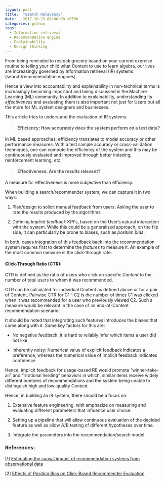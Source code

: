 ```yaml
---
layout: post
title:  "Search Relevancy"
date:   2017-10-23 08:00:00 +0530
categories: python
tags:
  - Information retrieval
  - Recommendation engine
  - Explainability
  - Design thinking
---
```


From being reminded to restock grocery based on your current exercise routine to telling your child what Content to use to learn algebra, our lives are increasingly governed by Information retrieval (IR) systems  (search/recommendation engines).

Hence a view into accountability and explainability in non-technical terms is increasingly becoming important and being discussed in the Machine Learning (ML) community. In addition to explainability, understanding its *effectiveness* and evaluating them is also important not just for Users but all the more for ML system designers and businesses. 

This article tries to understand the evaluation of  IR systems.

> #### Efficiency: How accurately does the system perform on a test data?

In ML based approaches, efficiency translates to model accuracy or other performance measures. With a test sample accuracy or cross-validation techniques, one can compute the efficiency of the system and this may be continuously evaluated and improved through better indexing, reinforcement learning, etc.

> #### Effectiveness: Are the results relevant?

A measure for effectiveness is more subjective than efficiency.  

When building a search/recommender system, we can capture it in two ways:

1. Plan/design to solicit manual feedback from users: Asking the user to rate the results produced by the algorithms

2. Defining *Implicit feedback* KPI's, based on the User’s natural interaction with the system. While this could be a generalized approach, on the flip side, it can particularly be prone to biases, such as *position bias*.

In both, cases integration of this feedback back into the recommendation system requires first to determine the *features* to measure it. An example of the most common measure is the click-through rate.

#### Click-Through Ratio (CTR):
CTR is defined as the ratio of users who click on specific *Content* to the number of total users to whom it was recommended.

CTR can be calculated for individual Content as defined above or for a pair of Content. Pairwise CTR for C1 - C2 is the number of times C1 was clicked when it was recommended for a user who previously viewed C2. Such a measure would be relevant in the case of an end-of-Content recommendation scenario.

It should be noted that integrating such features introduces the biases that come along with it. Some key factors for this are:

- No negative feedback: it is hard to reliably infer which items a user did not like 

- Inherently noisy: Numerical value of explicit feedback indicates a preference, whereas the numerical value of implicit feedback indicates confidence

Hence, implicit feedback for usage-based RE would promote “winner-take-all” and “irrational herding” behaviors in which, similar items receive widely different numbers of recommendations and the system being unable to distinguish high and low-quality Content.


Hence, in building an IR system, there should be a focus on:

1. Extensive feature engineering, with emphasize on measuring and evaluating different parameters that influence user choice

2. Setting up a pipeline that will allow continuous evaluation of the decided feature as well as allow A/B testing of different hypotheses over time.

3. Integrate the parameters into the recommendation/search model


### References:

[1] [Estimating the causal impact of recommendation systems from observational data](http://jakehofman.com/inprint/amazonrecs.pdf)

[2] [Effects of Position Bias on Click-Based Recommender Evaluation](https://www.microsoft.com/en-us/research/wp-content/uploads/2016/02/ecir-2014-hofmann-effects.pdf)